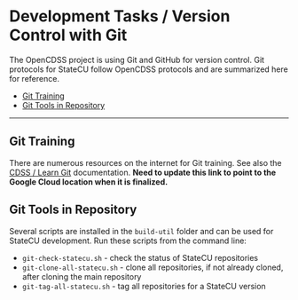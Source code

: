 # Development Tasks / Version Control with Git

The OpenCDSS project is using Git and GitHub for version control.
Git protocols for StateCU follow OpenCDSS protocols and are summarized here for reference.

* [Git Training](#git-training)
* [Git Tools in Repository](#git-tools-in-repository)

---------------

## Git Training 

There are numerous resources on the internet for Git training.
See also the [CDSS / Learn Git](http://learn.openwaterfoundation.org/cdss-learn-git/) documentation.
**Need to update this link to point to the Google Cloud location when it is finalized.**

## Git Tools in Repository

Several scripts are installed in the `build-util` folder and can be used for StateCU development.
Run these scripts from the command line:

* `git-check-statecu.sh` - check the status of StateCU repositories
* `git-clone-all-statecu.sh` - clone all repositories, if not already cloned, after cloning the main repository
* `git-tag-all-statecu.sh` - tag all repositories for a StateCU version
